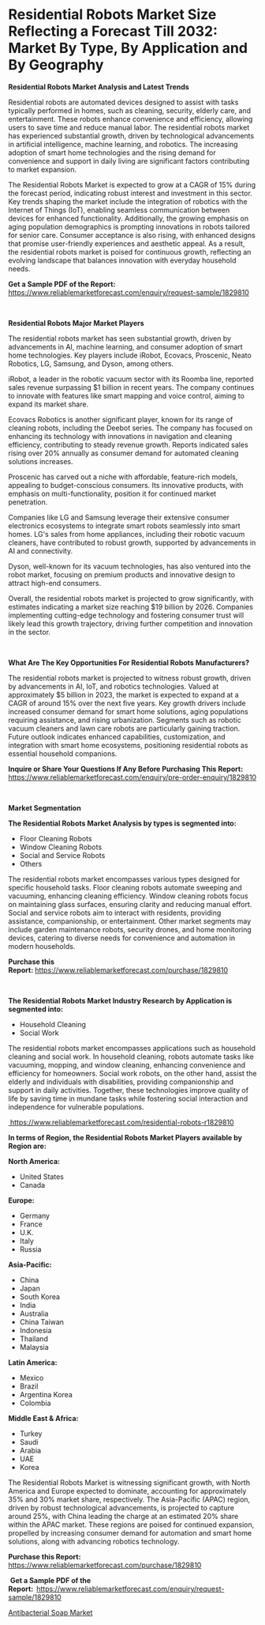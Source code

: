 <p><h1>Residential Robots Market Size Reflecting a Forecast Till 2032: Market By Type, By Application and By Geography</h1></p><p><strong>Residential Robots Market Analysis and Latest Trends</strong></p>
<p><p>Residential robots are automated devices designed to assist with tasks typically performed in homes, such as cleaning, security, elderly care, and entertainment. These robots enhance convenience and efficiency, allowing users to save time and reduce manual labor. The residential robots market has experienced substantial growth, driven by technological advancements in artificial intelligence, machine learning, and robotics. The increasing adoption of smart home technologies and the rising demand for convenience and support in daily living are significant factors contributing to market expansion.</p><p>The Residential Robots Market is expected to grow at a CAGR of 15% during the forecast period, indicating robust interest and investment in this sector. Key trends shaping the market include the integration of robotics with the Internet of Things (IoT), enabling seamless communication between devices for enhanced functionality. Additionally, the growing emphasis on aging population demographics is prompting innovations in robots tailored for senior care. Consumer acceptance is also rising, with enhanced designs that promise user-friendly experiences and aesthetic appeal. As a result, the residential robots market is poised for continuous growth, reflecting an evolving landscape that balances innovation with everyday household needs.</p></p>
<p><strong>Get a Sample PDF of the Report:&nbsp;</strong> <a href="https://www.reliablemarketforecast.com/enquiry/request-sample/1829810?utm_campaign=2193&utm_medium=2&utm_source=Github&utm_content=ia&utm_term=09022025&utm_id=residential-robots">https://www.reliablemarketforecast.com/enquiry/request-sample/1829810</a></p>
<p>&nbsp;</p>
<p><strong>Residential Robots Major Market Players</strong></p>
<p><p>The residential robots market has seen substantial growth, driven by advancements in AI, machine learning, and consumer adoption of smart home technologies. Key players include iRobot, Ecovacs, Proscenic, Neato Robotics, LG, Samsung, and Dyson, among others. </p><p>iRobot, a leader in the robotic vacuum sector with its Roomba line, reported sales revenue surpassing $1 billion in recent years. The company continues to innovate with features like smart mapping and voice control, aiming to expand its market share.</p><p>Ecovacs Robotics is another significant player, known for its range of cleaning robots, including the Deebot series. The company has focused on enhancing its technology with innovations in navigation and cleaning efficiency, contributing to steady revenue growth. Reports indicated sales rising over 20% annually as consumer demand for automated cleaning solutions increases.</p><p>Proscenic has carved out a niche with affordable, feature-rich models, appealing to budget-conscious consumers. Its innovative products, with emphasis on multi-functionality, position it for continued market penetration.</p><p>Companies like LG and Samsung leverage their extensive consumer electronics ecosystems to integrate smart robots seamlessly into smart homes. LG's sales from home appliances, including their robotic vacuum cleaners, have contributed to robust growth, supported by advancements in AI and connectivity.</p><p>Dyson, well-known for its vacuum technologies, has also ventured into the robot market, focusing on premium products and innovative design to attract high-end consumers. </p><p>Overall, the residential robots market is projected to grow significantly, with estimates indicating a market size reaching $19 billion by 2026. Companies implementing cutting-edge technology and fostering consumer trust will likely lead this growth trajectory, driving further competition and innovation in the sector.</p></p>
<p>&nbsp;</p>
<p><strong>What Are The Key Opportunities For Residential Robots Manufacturers?</strong></p>
<p><p>The residential robots market is projected to witness robust growth, driven by advancements in AI, IoT, and robotics technologies. Valued at approximately $5 billion in 2023, the market is expected to expand at a CAGR of around 15% over the next five years. Key growth drivers include increased consumer demand for smart home solutions, aging populations requiring assistance, and rising urbanization. Segments such as robotic vacuum cleaners and lawn care robots are particularly gaining traction. Future outlook indicates enhanced capabilities, customization, and integration with smart home ecosystems, positioning residential robots as essential household companions.</p></p>
<p><strong>Inquire or Share Your Questions If Any Before Purchasing This Report:</strong> <a href="https://www.reliablemarketforecast.com/enquiry/pre-order-enquiry/1829810?utm_campaign=2193&utm_medium=2&utm_source=Github&utm_content=ia&utm_term=09022025&utm_id=residential-robots">https://www.reliablemarketforecast.com/enquiry/pre-order-enquiry/1829810</a></p>
<p>&nbsp;</p>
<p><strong>Market Segmentation</strong></p>
<p><strong>The Residential Robots Market Analysis by types is segmented into:</strong></p>
<p><ul><li>Floor Cleaning Robots</li><li>Window Cleaning Robots</li><li>Social and Service Robots</li><li>Others</li></ul></p>
<p><p>The residential robots market encompasses various types designed for specific household tasks. Floor cleaning robots automate sweeping and vacuuming, enhancing cleaning efficiency. Window cleaning robots focus on maintaining glass surfaces, ensuring clarity and reducing manual effort. Social and service robots aim to interact with residents, providing assistance, companionship, or entertainment. Other market segments may include garden maintenance robots, security drones, and home monitoring devices, catering to diverse needs for convenience and automation in modern households.</p></p>
<p><strong>Purchase this Report:&nbsp;</strong><a href="https://www.reliablemarketforecast.com/purchase/1829810?utm_campaign=2193&utm_medium=2&utm_source=Github&utm_content=ia&utm_term=09022025&utm_id=residential-robots">https://www.reliablemarketforecast.com/purchase/1829810</a></p>
<p>&nbsp;</p>
<p><strong>The Residential Robots Market Industry Research by Application is segmented into:</strong></p>
<p><ul><li>Household Cleaning</li><li>Social Work</li></ul></p>
<p><p>The residential robots market encompasses applications such as household cleaning and social work. In household cleaning, robots automate tasks like vacuuming, mopping, and window cleaning, enhancing convenience and efficiency for homeowners. Social work robots, on the other hand, assist the elderly and individuals with disabilities, providing companionship and support in daily activities. Together, these technologies improve quality of life by saving time in mundane tasks while fostering social interaction and independence for vulnerable populations.</p></p>
<p><a href="https://www.reliablemarketforecast.com/residential-robots-r1829810?utm_campaign=2193&utm_medium=2&utm_source=Github&utm_content=ia&utm_term=09022025&utm_id=residential-robots">&nbsp;https://www.reliablemarketforecast.com/residential-robots-r1829810</a></p>
<p><strong>In terms of Region, the Residential Robots Market Players available by Region are:</strong></p>
<p>
    <p> <strong> North America: </strong>
        <ul>
            <li>United States</li>
            <li>Canada</li>
        </ul>
        </p> 
    <p> <strong> Europe: </strong>
        <ul>
            <li>Germany</li>
            <li>France</li>
            <li>U.K.</li>
            <li>Italy</li>
            <li>Russia</li>
        </ul>
        </p> 
    <p> <strong> Asia-Pacific: </strong>
        <ul>
            <li>China</li>
            <li>Japan</li>
            <li>South Korea</li>
            <li>India</li>
            <li>Australia</li>
            <li>China Taiwan</li>
            <li>Indonesia</li>
            <li>Thailand</li>
            <li>Malaysia</li>
        </ul>
        </p> 
    <p> <strong> Latin America: </strong>
        <ul>
            <li>Mexico</li>
            <li>Brazil</li>
            <li>Argentina Korea</li>
            <li>Colombia</li>
        </ul>
        </p> 
    <p> <strong> Middle East & Africa: </strong>
        <ul>
            <li>Turkey</li>
            <li>Saudi</li>
            <li>Arabia</li>
            <li>UAE</li>
            <li>Korea</li>
        </ul>
    </p>
    </p>
<p><p>The Residential Robots Market is witnessing significant growth, with North America and Europe expected to dominate, accounting for approximately 35% and 30% market share, respectively. The Asia-Pacific (APAC) region, driven by robust technological advancements, is projected to capture around 25%, with China leading the charge at an estimated 20% share within the APAC market. These regions are poised for continued expansion, propelled by increasing consumer demand for automation and smart home solutions, along with advancing robotics technology.</p></p>
<p><strong>Purchase this Report: </strong><a href="https://www.reliablemarketforecast.com/purchase/1829810?utm_campaign=2193&utm_medium=2&utm_source=Github&utm_content=ia&utm_term=09022025&utm_id=residential-robots">https://www.reliablemarketforecast.com/purchase/1829810</a></p>
<p>&nbsp;<strong>Get a Sample PDF of the Report:&nbsp;&nbsp;</strong><a href="https://www.reliablemarketforecast.com/enquiry/request-sample/1829810?utm_campaign=2193&utm_medium=2&utm_source=Github&utm_content=ia&utm_term=09022025&utm_id=residential-robots">https://www.reliablemarketforecast.com/enquiry/request-sample/1829810</a></p>
<p><strong></strong></p>
<p><p><a href="https://github.com/millionkaryn68/Market-Research-Report-List-1/blob/main/antibacterial-soap-market.md?utm_campaign=2193&utm_medium=2&utm_source=Github&utm_content=ia&utm_term=09022025&utm_id=residential-robots">Antibacterial Soap Market</a></p></p>